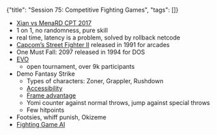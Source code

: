 {"title": "Session 75: Competitive Fighting Games", "tags": []}
* [Xian vs MenaRD CPT 2017](https://www.youtube.com/watch?v=UGD0rYWpSDU&t=103)
* 1 on 1, no randomness, pure skill
* real time, latency is a problem, solved by rollback netcode
* [Capcom’s Street Fighter II](https://www.youtube.com/watch?v=xI284D4y1q4&t=25) released in 1991 for arcades
* One Must Fall: 2097 released in 1994 for DOS
* [EVO](https://evo.shoryuken.com/)
  * open tournament, over 9k participants
* Demo Fantasy Strike
  * Types of characters: Zoner, Grappler, Rushdown
  * [Accessibility](https://www.fantasystrike.com/accessibility)
  * [Frame advantage](https://www.fantasystrike.com/practice-mode)
  * Yomi counter against normal throws, jump against special throws
  * Few hitpoints
* Footsies, whiff punish, Okizeme
* [Fighting Game AI](http://www.ice.ci.ritsumei.ac.jp/~ftgaic/)

